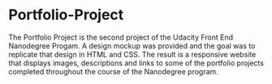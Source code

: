 # Portfolio-Project

The Portfolio Project is the second project of the Udacity Front End Nanodegree Progam. A design mockup was provided and the goal was to replicate that design in HTML and CSS. The result is a responsive website that displays images, descriptions and links to some of the portfolio projects completed throughout the course of the Nanodegree program.

